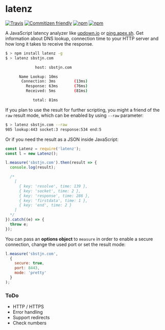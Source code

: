 # latenz

[![Travis](https://img.shields.io/travis/sbstjn/latenz.svg?maxAge=600)](https://travis-ci.org/sbstjn/latenz) [![Commitizen friendly](https://img.shields.io/badge/commitizen-friendly-brightgreen.svg)](https://github.com/sbstjn/latenz/commits/master) [![npm](https://img.shields.io/npm/dt/latenz.svg?maxAge=600)](https://www.npmjs.com/package/latenz) [![npm](https://img.shields.io/npm/v/latenz.svg?maxAge=600)](https://www.npmjs.com/package/latenz)

A JavaScript latency analyzer like [updown.io](https://updown.io) or [ping.apex.sh](https://ping.apex.sh). Get information about DNS lookup, connection time to your HTTP server and how long it takes to receive the response.

```bash
$ > npm install latenz -g
$ > latenz sbstjn.com

             host: sbstjn.com

      Name Lookup: 10ms     
       Connection: 3ms        (13ms)
         Response: 63ms       (76ms)
         Received: 5ms        (81ms)

            total: 81ms
```

If you plan to use the result for further scripting, you might a friend of the `raw` result mode, which can be enabled by using `--raw` parameter:

```bash
$ > latenz sbstjn.com --raw
985 lookup:443 socket:3 response:534 end:5
```

Or if you need the result as a JSON inside JavaScript:

```javascript
const Latenz = require('latenz');
const l = new Latenz();

l.measure('sbstjn.com').then(result => {
  console.log(result);

  /*
    [
      { key: 'resolve', time: 139 },
      { key: 'socket', time: 2 },
      { key: 'response', time: 286 },
      { key: 'firstdata', time: 1 },
      { key: 'end', time: 2 }
    ]
  */
}).catch((e) => {
  throw e;
});
```

You can pass an **options object** to `measure` in order to enable a secure connection, change the used port or set the result mode:

```javascript
l.measure('sbstjn.com',
  {
    secure: true,
    port: 8443,
    mode: 'pretty'
  }
);
```

### ToDo
 * HTTP / HTTPS
 * Error handling
 * Support redirects
 * Check numbers
